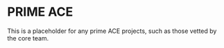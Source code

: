 # PRIME ACE

This is a placeholder for any prime ACE projects, such as those vetted by the core team. 